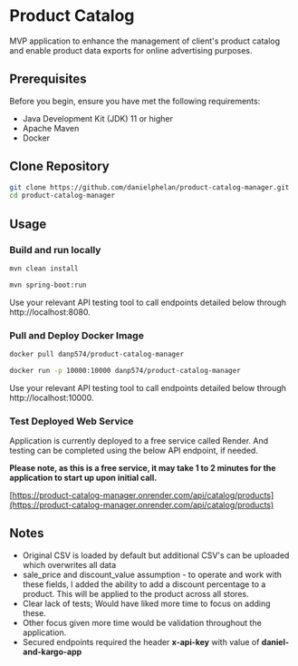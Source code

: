 # Product Catalog

MVP application to enhance the management of client's product catalog and enable product data exports for online advertising purposes.

## Prerequisites
Before you begin, ensure you have met the following requirements:

- Java Development Kit (JDK) 11 or higher
- Apache Maven
- Docker

## Clone Repository

```bash
git clone https://github.com/danielphelan/product-catalog-manager.git
cd product-catalog-manager
```

## Usage

### Build and run locally

```bash
mvn clean install
```

```bash
mvn spring-boot:run
```
Use your relevant API testing tool to call endpoints detailed below through http://localhost:8080.

### Pull and Deploy Docker Image
```bash
docker pull danp574/product-catalog-manager
```
```bash
docker run -p 10000:10000 danp574/product-catalog-manager
```
Use your relevant API testing tool to call endpoints detailed below through http://localhost:10000.

### Test Deployed Web Service
Application is currently deployed to a free service called Render. And testing can be completed using the below API endpoint, if needed.

**Please note, as this is a free service, it may take 1 to 2 minutes for the application to start up upon initial call.**


[https://product-catalog-manager.onrender.com/api/catalog/products](https://product-catalog-manager.onrender.com/api/catalog/products)


## Notes
- Original CSV is loaded by default but additional CSV's can be uploaded which overwrites all data
- sale_price and discount_value assumption - to operate and work with these fields, I added the ability to add a discount percentage to a product. This will be applied to the product across all stores.
- Clear lack of tests; Would have liked more time to focus on adding these.
- Other focus given more time would be validation throughout the application.
- Secured endpoints required the header **x-api-key** with value of **daniel-and-kargo-app**
